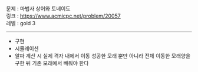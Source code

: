 문제 : 마법사 상어와 토네이도
<br>
링크 : https://www.acmicpc.net/problem/20057
<br>
레벨 : gold 3

---

- 구현
- 시뮬레이션
- 알파 계산 시 실제 격자 내에서 이동 성공한 모래 뿐만 아니라 전체 이동한 모래양을 구한 뒤 기존 모래에서 빼줘야 한다